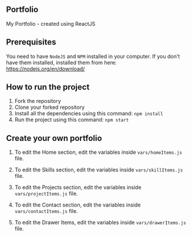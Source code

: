 ## Portfolio
My Portfolio - created using ReactJS

## Prerequisites
You need to have `NodeJS` and `NPM` installed in your computer.
If you don't have them installed, installed them from here: https://nodejs.org/en/download/

## How to run the project
1. Fork the repository
2. Clone your forked repository
3. Install all the dependencies using this command:
`npm install`
4. Run the project using this command:
`npm start`

## Create your own portfolio
1. To edit the Home section, edit the variables inside `vars/homeItems.js` file.

2. To edit the Skills section, edit the variables inside `vars/skillItems.js` file.

3. To edit the Projects section, edit the variables inside `vars/projectItems.js` file.

4. To edit the Contact section, edit the variables inside `vars/contactItems.js` file.

5. To edit the Drawer Items, edit the variables inside `vars/drawerItems.js` file.